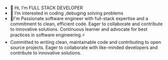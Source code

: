 - 👋 Hi, I’m FULL STACK DEVELOPER
- 👀 I’m interested in coding ,debuging solving problems
- 🌱I'm Passionate software engineer with full-stack expertise and a commitment to clean, efficient code. Eager to collaborate and contribute to innovative solutions. Continuous learner and advocate for best practices in software engineering.⚡
- Committed to writing clean, maintainable code and contributing to open source projects. Eager to collaborate with like-minded developers and contribute to innovative solutions.
<!---
lemi00000011/lemi00000011 is a ✨ special ✨ repository because its `README.md` (this file) appears on your GitHub profile.
You can click the Preview link to take a look at your changes.
--->
